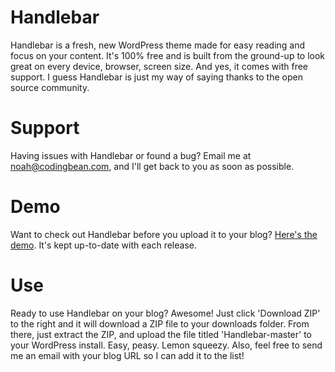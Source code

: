 Handlebar
=========

Handlebar is a fresh, new WordPress theme made for easy reading and focus on your content. It's 100% free and is built from the ground-up to look great on every device, browser, screen size. And yes, it comes with free support. I guess Handlebar is just my way of saying thanks to the open source community.

Support
=======

Having issues with Handlebar or found a bug? Email me at noah@codingbean.com, and I'll get back to you as soon as possible.

Demo
====

Want to check out Handlebar before you upload it to your blog? [Here's the demo](http://codingbean.com/theme/handlebar/). It's kept up-to-date with each release.

Use
===

Ready to use Handlebar on your blog? Awesome! Just click 'Download ZIP' to the right and it will download a ZIP file to your downloads folder. From there, just extract the ZIP, and upload the file titled 'Handlebar-master' to your WordPress install. Easy, peasy. Lemon squeezy. Also, feel free to send me an email with your blog URL so I can add it to the list!
